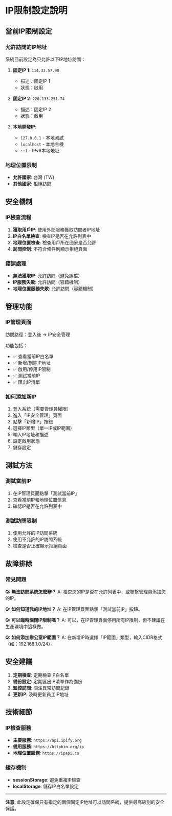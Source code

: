 # IP限制設定說明

## 當前IP限制設定

### 允許訪問的IP地址

系統目前設定為只允許以下IP地址訪問：

1. **固定IP 1**: `114.33.57.90`
   - 描述：固定IP 1
   - 狀態：啟用

2. **固定IP 2**: `220.133.251.74`
   - 描述：固定IP 2
   - 狀態：啟用

3. **本地開發IP**:
   - `127.0.0.1` - 本地測試
   - `localhost` - 本地主機
   - `::1` - IPv6本地地址

### 地理位置限制

- **允許國家**: 台灣 (TW)
- **其他國家**: 拒絕訪問

## 安全機制

### IP檢查流程

1. **獲取用戶IP**: 使用外部服務獲取訪問者IP地址
2. **IP白名單檢查**: 檢查IP是否在允許列表中
3. **地理位置檢查**: 檢查用戶所在國家是否允許
4. **訪問控制**: 不符合條件則顯示拒絕頁面

### 錯誤處理

- **無法獲取IP**: 允許訪問（避免誤擋）
- **IP服務失敗**: 允許訪問（容錯機制）
- **地理位置服務失敗**: 允許訪問（容錯機制）

## 管理功能

### IP管理頁面

訪問路徑：登入後 → IP安全管理

功能包括：
- ✅ 查看當前IP白名單
- ✅ 新增/刪除IP地址
- ✅ 啟用/停用IP限制
- ✅ 測試當前IP
- ✅ 匯出IP清單

### 如何添加新IP

1. 登入系統（需要管理員權限）
2. 進入「IP安全管理」頁面
3. 點擊「新增IP」按鈕
4. 選擇IP類型（單一IP或IP範圍）
5. 輸入IP地址和描述
6. 設定啟用狀態
7. 儲存設定

## 測試方法

### 測試當前IP

1. 在IP管理頁面點擊「測試當前IP」
2. 查看當前IP和地理位置信息
3. 確認IP是否在允許列表中

### 測試訪問限制

1. 使用允許的IP訪問系統
2. 使用不允許的IP訪問系統
3. 檢查是否正確顯示拒絕頁面

## 故障排除

### 常見問題

**Q: 無法訪問系統怎麼辦？**
A: 檢查您的IP是否在允許列表中，或聯繫管理員添加您的IP。

**Q: 如何知道我的IP地址？**
A: 在IP管理頁面點擊「測試當前IP」按鈕。

**Q: 可以臨時關閉IP限制嗎？**
A: 可以，在IP管理頁面停用所有IP限制，但不建議在生產環境中這樣做。

**Q: 如何添加辦公室IP範圍？**
A: 在新增IP時選擇「IP範圍」類型，輸入CIDR格式（如：192.168.1.0/24）。

## 安全建議

1. **定期檢查**: 定期檢查IP白名單
2. **備份設定**: 定期匯出IP清單作為備份
3. **監控訪問**: 關注異常訪問記錄
4. **更新IP**: 及時更新員工IP地址

## 技術細節

### IP檢查服務

- **主要服務**: `https://api.ipify.org`
- **備用服務**: `https://httpbin.org/ip`
- **地理位置服務**: `https://ipapi.co`

### 緩存機制

- **sessionStorage**: 避免重複IP檢查
- **localStorage**: 儲存IP白名單設定

---

**注意**: 此設定確保只有指定的兩個固定IP地址可以訪問系統，提供最高級別的安全保護。 